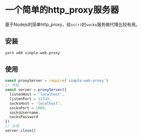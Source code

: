 # 一个简单的http_proxy服务器

基于Nodejs的简单http_proxy，给`ss(r)`的`socks`服务做代理比较有用。

## 安装

```bash
yarn add simple-web-proxy
```

## 使用

```js
const proxyServer = require('simple-web-proxy')
// 开启
const server = proxyServer({
  listenHost = 'localhost',
  listenPort = 12333,
  socksHost = 'localhost',
  socksPort = 1080,
  socksUsername,
  socksPassword
})
// 关闭
server.close()
```